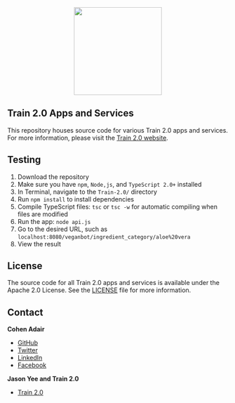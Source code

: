 <center><img src="https://scontent-yyz1-1.xx.fbcdn.net/v/t1.0-9/14469704_1223294907691585_5672280100505267940_n.png?oh=e972c158315d94e9b117574606829b2c&oe=58AF5C85" width="200" height="200" /></center>


## Train 2.0 Apps and Services
This repository houses source code for various Train 2.0 apps and services.  For more information, please visit the [Train 2.0 website](http://train2point0.com/).


## Testing
1. Download the repository
2. Make sure you have `npm`, `Node,js`, and `TypeScript 2.0+` installed
3. In Terminal, navigate to the `Train-2.0/` directory
5. Run `npm install` to install dependencies
6. Compile TypeScript files: `tsc` or `tsc -w` for automatic compiling when files are modified
7. Run the app: `node api.js`
8. Go to the desired URL, such as `localhost:8080/veganbot/ingredient_category/aloe%20vera`
9. View the result


## License

The source code for all Train 2.0 apps and services is available under the Apache 2.0 License. See the [LICENSE](https://github.com/cohenadair/Train-2.0/blob/master/LICENSE) file for more information.


## Contact

**Cohen Adair**
* [GitHub](https://github.com/cohenadair)
* [Twitter](http://twitter.com/cohenadair)
* [LinkedIn](https://ca.linkedin.com/in/cohenadair)
* [Facebook](https://www.facebook.com/cohen.adair)

**Jason Yee and Train 2.0**<br>
* [Train 2.0](http://train2point0.com/)